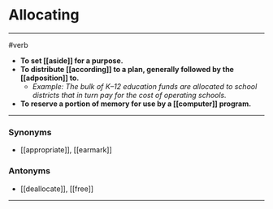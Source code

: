 # Allocating
---
#verb
- **To set [[aside]] for a purpose.**
- **To distribute [[according]] to a plan, generally followed by the [[adposition]] to.**
	- _Example: The bulk of K–12 education funds are allocated to school districts that in turn pay for the cost of operating schools._
- **To reserve a portion of memory for use by a [[computer]] program.**
---
### Synonyms
- [[appropriate]], [[earmark]]
### Antonyms
- [[deallocate]], [[free]]
---

